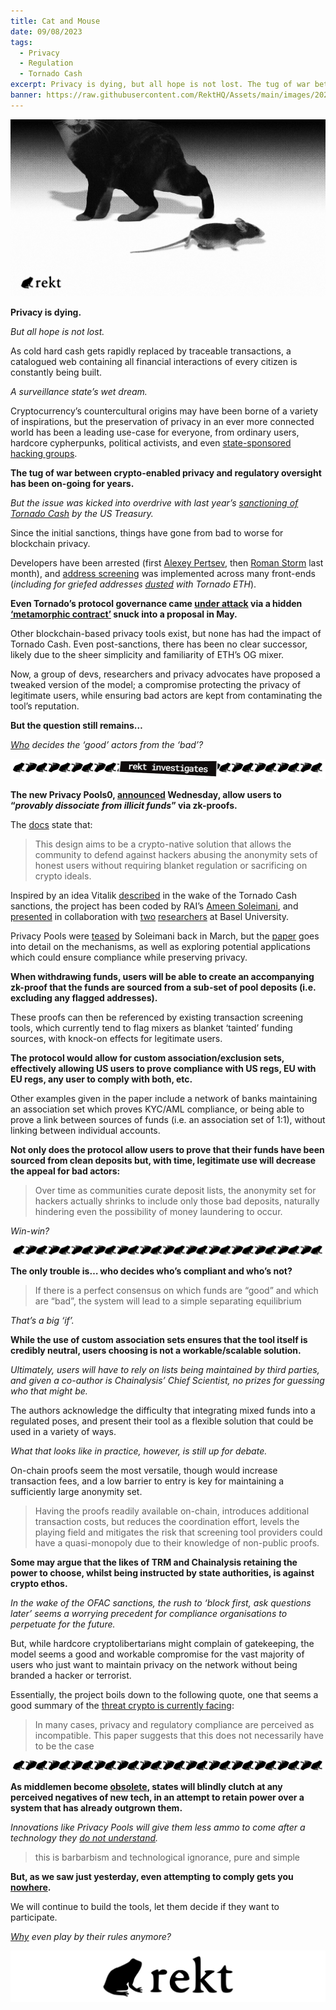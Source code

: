 ```yaml
---
title: Cat and Mouse
date: 09/08/2023
tags:
  - Privacy
  - Regulation
  - Tornado Cash
excerpt: Privacy is dying, but all hope is not lost. The tug of war between crypto-enabled privacy and regulatory oversight has been on-going for years. Are Privacy Pools the answer?
banner: https://raw.githubusercontent.com/RektHQ/Assets/main/images/2023/01/cat-and-mouse-header.png
---
```


![](https://raw.githubusercontent.com/RektHQ/Assets/main/images/2023/01/cat-and-mouse-header.png)

**Privacy is dying.**

_But all hope is not lost._

As cold hard cash gets rapidly replaced by traceable transactions, a catalogued web containing all financial interactions of every citizen is constantly being built.

_A surveillance state’s wet dream._

Cryptocurrency’s countercultural origins may have been borne of a variety of inspirations, but the preservation of privacy in an ever more connected world has been a leading use-case for everyone, from ordinary users, hardcore cypherpunks, political activists, and even [state-sponsored hacking groups](https://rekt.news/big-phish/).

**The tug of war between crypto-enabled privacy and regulatory oversight has been on-going for years.**

_But the issue was kicked into overdrive with last year’s [sanctioning of Tornado Cash](https://rekt.news/eye-of-the-storm/) by the US Treasury._

Since the initial sanctions, things have gone from bad to worse for blockchain privacy.

Developers have been arrested (first [Alexey Pertsev](https://rekt.news/war-on-code/), then [Roman Storm](https://www.justice.gov/usao-sdny/pr/tornado-cash-founders-charged-money-laundering-and-sanctions-violations) last month), and [address screening](https://rekt.news/winds-of-change/) was implemented across many front-ends (_including for griefed addresses [dusted](https://twitter.com/justinsuntron/status/1558397647165091840) with Tornado ETH_).

**Even Tornado’s protocol governance came [under attack](https://rekt.news/tornado-gov-rekt/) via a hidden [‘metamorphic contract’](https://0age.medium.com/the-promise-and-the-peril-of-metamorphic-contracts-9eb8b8413c5e) snuck into a proposal in May.**

Other blockchain-based privacy tools exist, but none has had the impact of Tornado Cash. Even post-sanctions, there has been no clear successor, likely due to the sheer simplicity and familiarity of ETH’s OG mixer.

Now, a group of devs, researchers and privacy advocates have proposed a tweaked version of the model; a compromise protecting the privacy of legitimate users, while ensuring bad actors are kept from contaminating the tool’s reputation.

**But the question still remains…**

_[Who](https://twitter.com/ameensol/status/1632089813020024833) decides the ‘good’ actors from the ‘bad’?_

![](https://raw.githubusercontent.com/RektHQ/Assets/main/images/2021/09/rekt-investigates-linebreak.png)

**The new Privacy Pools0, [announced](https://twitter.com/ameensol/status/1699424914229321966) Wednesday, allow users to “_provably dissociate from illicit funds_” via zk-proofs.**

The [docs](https://github.com/ameensol/privacy-pools) state that:

>This design aims to be a crypto-native solution that allows the community to defend against hackers abusing the anonymity sets of honest users without requiring blanket regulation or sacrificing on crypto ideals.

Inspired by an idea Vitalik [described](https://www.youtube.com/clip/Ugkx7LeQPvONM0OFOfAUazyjf0JSj_9y7Tqw) in the wake of the Tornado Cash sanctions, the project has been coded by RAI’s [Ameen Soleimani](https://twitter.com/ameensol/), and [presented](https://twitter.com/ameensol/status/1699425534134927625) in collaboration with [two](https://twitter.com/fschaer)  [researchers](https://twitter.com/mat_nadler) at Basel University.

Privacy Pools were [teased](https://twitter.com/ameensol/status/1632083054272430080) by Soleimani back in March, but the [paper](https://papers.ssrn.com/sol3/papers.cfm?abstract_id=4563364) goes into detail on the mechanisms, as well as exploring potential applications which could ensure compliance while preserving privacy.

**When withdrawing funds, users will be able to create an accompanying zk-proof that the funds are sourced from a sub-set of pool deposits (i.e. excluding any flagged addresses).**

These proofs can then be referenced by existing transaction screening tools, which currently tend to flag mixers as blanket ‘tainted’ funding sources, with knock-on effects for legitimate users.

**The protocol would allow for custom association/exclusion sets, effectively allowing US users to prove compliance with US regs, EU with EU regs, any user to comply with both, etc.**

Other examples given in the paper include a network of banks maintaining an association set which proves KYC/AML compliance, or being able to prove a link between sources of funds (i.e. an association set of 1:1), without linking between individual accounts.

**Not only does the protocol allow users to prove that their funds have been sourced from clean deposits but, with time, legitimate use will decrease the appeal for bad actors:**

>Over time as communities curate deposit lists, the anonymity set for hackers actually shrinks to include only those bad deposits, naturally hindering even the possibility of money laundering to occur.

_Win-win?_

![](https://raw.githubusercontent.com/RektHQ/Assets/main/images/2021/03/rekt-linebreak.png)

**The only trouble is… who decides who’s compliant and who’s not?**

>If there is a perfect consensus on which funds are “good” and which are “bad”, the system will lead to a simple separating equilibrium

_That’s a big ‘if’._

**While the use of custom association sets ensures that the tool itself is credibly neutral, users choosing is not a workable/scalable solution.**

_Ultimately, users will have to rely on lists being maintained by third parties, and given a co-author is Chainalysis’ Chief Scientist, no prizes for guessing who that might be._

The authors acknowledge the difficulty that integrating mixed funds into a regulated poses, and present their tool as a flexible solution that could be used in a variety of ways.

_What that looks like in practice, however, is still up for debate._

On-chain proofs seem the most versatile, though would increase transaction fees, and a low barrier to entry is key for maintaining a sufficiently large anonymity set.

>Having the proofs readily available on-chain, introduces additional transaction costs, but reduces the coordination effort, levels the playing field and mitigates the risk that screening tool providers could have a quasi-monopoly due to their knowledge of non-public proofs.

**Some may argue that the likes of TRM and Chainalysis retaining the power to choose, whilst being instructed by state authorities, is against crypto ethos.**

_In the wake of the OFAC sanctions, the rush to ‘block first, ask questions later’ seems a worrying precedent for compliance organisations to perpetuate for the future._

But, while hardcore cryptolibertarians might complain of gatekeeping, the model seems a good and workable compromise for the vast majority of users who just want to maintain privacy on the network without being branded a hacker or terrorist.

Essentially, the project boils down to the following quote, one that seems a good summary of the [threat crypto is currently facing](https://rekt.news/grudgematch-sec/):

>In many cases, privacy and regulatory compliance are perceived as incompatible. This paper suggests that this does not necessarily have to be the case

![](https://raw.githubusercontent.com/RektHQ/Assets/main/images/2021/03/rekt-linebreak.png)

**As middlemen become [obsolete](https://twitter.com/NeerajKA/status/1346836020927619077), states will blindly clutch at any perceived negatives of new tech, in an attempt to retain power over a system that has already outgrown them.**

_Innovations like Privacy Pools will give them less ammo to come after a technology they [do not understand](https://twitter.com/lex_node/status/1699966400083775988)._

>this is barbarbism and technological ignorance, pure and simple

**But, as we saw just yesterday, even attempting to comply gets you [nowhere](https://www.cftc.gov/PressRoom/PressReleases/8774-23).**

We will continue to build the tools, let them decide if they want to participate.

_[Why](https://twitter.com/spreekaway/status/1699919086694597079) even play by their rules anymore?_

![](https://raw.githubusercontent.com/RektHQ/Assets/main/images/2021/08/rekt-outline-conc.png)
